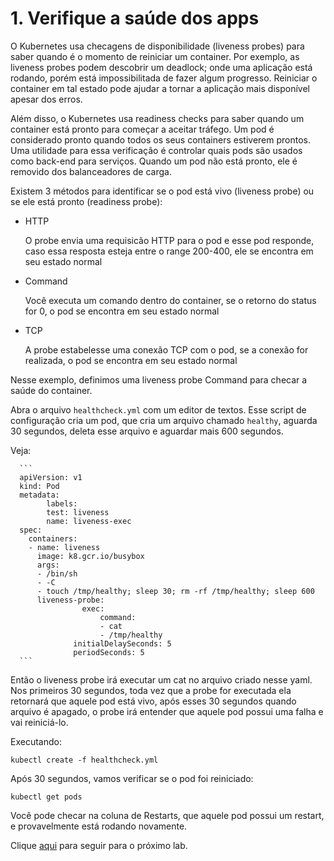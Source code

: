 # 1. Verifique a saúde dos apps

O Kubernetes usa checagens de disponibilidade (liveness probes) para saber quando é o momento de reiniciar um container. Por exemplo, as liveness probes podem descobrir um deadlock; onde uma aplicação está rodando, porém está impossibilitada de fazer algum progresso. Reiniciar o container em tal estado pode ajudar a tornar a aplicação mais disponível apesar dos erros.

Além disso, o Kubernetes usa readiness checks para saber quando um container está pronto para começar a aceitar tráfego. Um pod é considerado pronto quando todos os seus containers estiverem prontos. Uma utilidade para essa verificação é controlar quais pods são usados como back-end para serviços. Quando um pod não está pronto, ele é removido dos balanceadores de carga.

Existem 3 métodos para identificar se o pod está vivo (liveness probe) ou se ele está pronto (readiness probe):
- HTTP

	O probe envia uma requisicão HTTP para o pod e esse pod responde, caso essa resposta esteja entre o range 200-400, ele se encontra em seu estado normal
   
- Command

   Você executa um comando dentro do container, se o retorno do status for 0, o pod se encontra em seu estado normal
   
- TCP

   A probe estabelesse uma conexão TCP com o pod, se a conexão for realizada, o pod se encontra em seu estado normal

Nesse exemplo, definimos uma liveness probe Command para checar a saúde do container.

 Abra o arquivo  `healthcheck.yml` com um editor de textos. Esse script de configuração cria um pod, que cria um arquivo chamado `healthy`, aguarda 30 segundos, deleta esse arquivo e aguardar mais 600 segundos.

  Veja:
  
      ```
      apiVersion: v1
	  kind: Pod
	  metadata:
	  		labels:
			test: liveness
			name: liveness-exec
	  spec:
	  	containers:
		- name: liveness
		  image: k8.gcr.io/busybox
		  args:
		  - /bin/sh
		  - -C
		  - touch /tmp/healthy; sleep 30; rm -rf /tmp/healthy; sleep 600
		  liveness-probe:
		  			exec:
						command:
						- cat
						- /tmp/healthy
                  initialDelaySeconds: 5
                  periodSeconds: 5
      ```


Então o liveness probe irá executar um cat no arquivo criado nesse yaml. Nos primeiros 30 segundos, toda vez que a probe for executada ela retornará que aquele pod está vivo, após esses 30 segundos quando arquivo é apagado, o probe irá entender que aquele pod possui uma falha e vai reiniciá-lo.

Executando:

   ```
   kubectl create -f healthcheck.yml
   ```
   
   Após 30 segundos, vamos verificar se o pod foi reiniciado:



   ```
   kubectl get pods
   ```


   Você pode checar na coluna de Restarts, que aquele pod possui um restart, e provavelmente está rodando novamente.

Clique [aqui](../LabDevOps/README.md) para seguir para o próximo lab.
